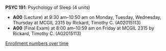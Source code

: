 **PSYC 191**: Psychology of Sleep (4 units)

- **A00** (Lecture) at 9:30 am–10:50 am on Monday, Tuesday, Wednesday, Thursday at MCGIL 2315 by Rickard, Timothy C. (A02015113)
- **A00** (Final Exam) at 8:00 am–10:59 am on Friday at MCGIL 2315 by Rickard, Timothy C. (A02015113)

[Enrollment numbers over time](./PSYC191.tsv)
